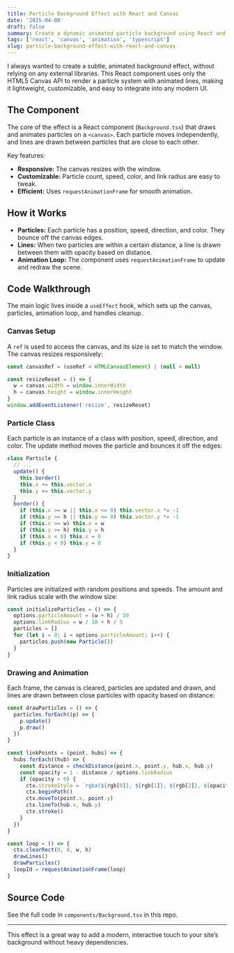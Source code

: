 ```yaml
---
title: Particle Background Effect with React and Canvas
date: '2025-04-08'
draft: false
summary: Create a dynamic animated particle background using React and the HTML5 Canvas API.
tags: ['react', 'canvas', 'animation', 'typescript']
slug: particle-background-effect-with-react-and-canvas
---
```


I always wanted to create a subtle, animated background effect, without relying on any external libraries. This React component uses only the HTML5 Canvas API to render a particle system with animated lines, making it lightweight, customizable, and easy to integrate into any modern UI.

## The Component

The core of the effect is a React component (`Background.tsx`) that draws and animates particles on a `<canvas>`. Each particle moves independently, and lines are drawn between particles that are close to each other.

Key features:

- **Responsive:** The canvas resizes with the window.
- **Customizable:** Particle count, speed, color, and link radius are easy to tweak.
- **Efficient:** Uses `requestAnimationFrame` for smooth animation.

## How it Works

- **Particles:** Each particle has a position, speed, direction, and color. They bounce off the canvas edges.
- **Lines:** When two particles are within a certain distance, a line is drawn between them with opacity based on distance.
- **Animation Loop:** The component uses `requestAnimationFrame` to update and redraw the scene.

## Code Walkthrough

The main logic lives inside a `useEffect` hook, which sets up the canvas, particles, animation loop, and handles cleanup.

### Canvas Setup

A `ref` is used to access the canvas, and its size is set to match the window. The canvas resizes responsively:

```jsx
const canvasRef = (useRef < HTMLCanvasElement) | (null > null)

const resizeReset = () => {
  w = canvas.width = window.innerWidth
  h = canvas.height = window.innerHeight
}
window.addEventListener('resize', resizeReset)
```

### Particle Class

Each particle is an instance of a class with position, speed, direction, and color. The update method moves the particle and bounces it off the edges:

```jsx
class Particle {
  // ...
  update() {
    this.border()
    this.x += this.vector.x
    this.y += this.vector.y
  }
  border() {
    if (this.x >= w || this.x <= 0) this.vector.x *= -1
    if (this.y >= h || this.y <= 0) this.vector.y *= -1
    if (this.x >= w) this.x = w
    if (this.y >= h) this.y = h
    if (this.x < 0) this.x = 0
    if (this.y < 0) this.y = 0
  }
}
```

### Initialization

Particles are initialized with random positions and speeds. The amount and link radius scale with the window size:

```jsx
const initializeParticles = () => {
  options.particleAmount = (w + h) / 50
  options.linkRadius = w / 10 + h / 5
  particles = []
  for (let i = 0; i < options.particleAmount; i++) {
    particles.push(new Particle())
  }
}
```

### Drawing and Animation

Each frame, the canvas is cleared, particles are updated and drawn, and lines are drawn between close particles with opacity based on distance:

```jsx
const drawParticles = () => {
  particles.forEach((p) => {
    p.update()
    p.draw()
  })
}

const linkPoints = (point, hubs) => {
  hubs.forEach((hub) => {
    const distance = checkDistance(point.x, point.y, hub.x, hub.y)
    const opacity = 1 - distance / options.linkRadius
    if (opacity > 0) {
      ctx.strokeStyle = `rgba(${rgb[0]}, ${rgb[1]}, ${rgb[2]}, ${opacity})`
      ctx.beginPath()
      ctx.moveTo(point.x, point.y)
      ctx.lineTo(hub.x, hub.y)
      ctx.stroke()
    }
  })
}

const loop = () => {
  ctx.clearRect(0, 0, w, h)
  drawLines()
  drawParticles()
  loopId = requestAnimationFrame(loop)
}
```

## Source Code

See the full code in `components/Background.tsx` in this repo.

---

This effect is a great way to add a modern, interactive touch to your site’s background without heavy dependencies.

